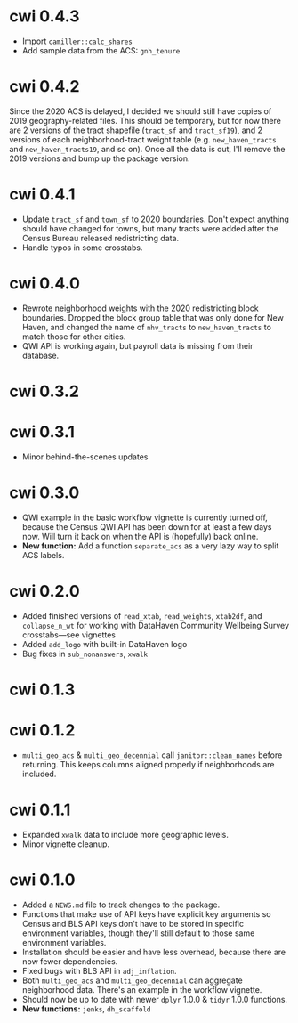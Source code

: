 # cwi 0.4.3
* Import `camiller::calc_shares`
* Add sample data from the ACS: `gnh_tenure`

# cwi 0.4.2

Since the 2020 ACS is delayed, I decided we should still have copies of 2019 geography-related files. This should be temporary, but for now there are 2 versions of the tract shapefile (`tract_sf` and `tract_sf19`), and 2 versions of each neighborhood-tract weight table (e.g. `new_haven_tracts` and `new_haven_tracts19`, and so on). Once all the data is out, I'll remove the 2019 versions and bump up the package version.

# cwi 0.4.1

* Update `tract_sf` and `town_sf` to 2020 boundaries. Don't expect anything should have changed for towns, but many tracts were added after the Census Bureau released redistricting data.
* Handle typos in some crosstabs.

# cwi 0.4.0

* Rewrote neighborhood weights with the 2020 redistricting block boundaries. Dropped the block group table that was only done for New Haven, and changed the name of `nhv_tracts` to `new_haven_tracts` to match those for other cities.
* QWI API is working again, but payroll data is missing from their database.

# cwi 0.3.2

# cwi 0.3.1

* Minor behind-the-scenes updates

# cwi 0.3.0

* QWI example in the basic workflow vignette is currently turned off, because the Census QWI API has been down for at least a few days now. Will turn it back on when the API is (hopefully) back online.
* **New function:** Add a function `separate_acs` as a very lazy way to split ACS labels.

# cwi 0.2.0

* Added finished versions of `read_xtab`, `read_weights`, `xtab2df`, and `collapse_n_wt` for working with DataHaven Community Wellbeing Survey crosstabs—see vignettes 
* Added `add_logo` with built-in DataHaven logo
* Bug fixes in `sub_nonanswers`, `xwalk`

# cwi 0.1.3

# cwi 0.1.2

* `multi_geo_acs` & `multi_geo_decennial` call `janitor::clean_names` before returning. This keeps columns aligned properly if neighborhoods are included.

# cwi 0.1.1

* Expanded `xwalk` data to include more geographic levels.
* Minor vignette cleanup.

# cwi 0.1.0

* Added a `NEWS.md` file to track changes to the package.
* Functions that make use of API keys have explicit key arguments so Census and BLS API keys don't have to be stored in specific environment variables, though they'll still default to those same environment variables.
* Installation should be easier and have less overhead, because there are now fewer dependencies.
* Fixed bugs with BLS API in `adj_inflation`.
* Both `multi_geo_acs` and `multi_geo_decennial` can aggregate neighborhood data. There's an example in the workflow vignette.
* Should now be up to date with newer `dplyr` 1.0.0 & `tidyr` 1.0.0 functions. 
* **New functions:** `jenks`, `dh_scaffold`
